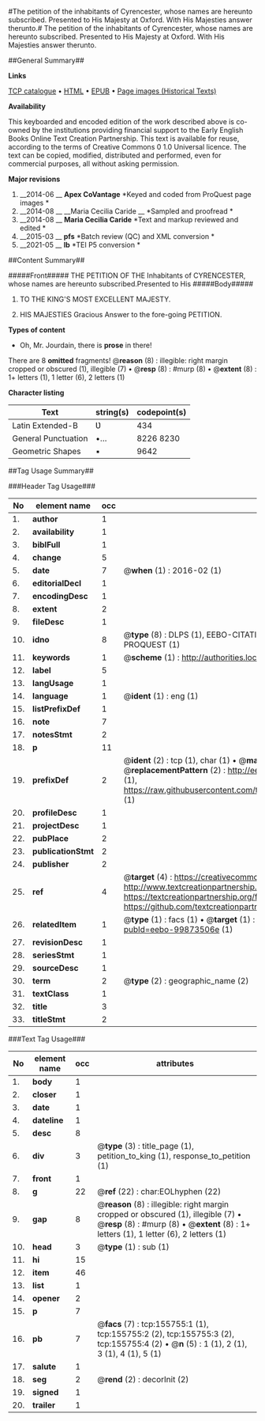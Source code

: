 #The petition of the inhabitants of Cyrencester, whose names are hereunto subscribed. Presented to His Majesty at Oxford. With His Majesties answer therunto.#
The petition of the inhabitants of Cyrencester, whose names are hereunto subscribed. Presented to His Majesty at Oxford. With His Majesties answer therunto.

##General Summary##

**Links**

[TCP catalogue](http://www.ota.ox.ac.uk/tcp/)  • 
[HTML](http://tei.it.ox.ac.uk/tcp/Texts-HTML/free/A90/A90590.html)  • 
[EPUB](http://tei.it.ox.ac.uk/tcp/Texts-EPUB/free/A90/A90590.epub) • 
[Page images (Historical Texts)](https://historicaltexts.jisc.ac.uk/eebo-99873506e)

**Availability**

This keyboarded and encoded edition of the work described above is co-owned by the
    institutions providing financial support to the Early English Books Online Text Creation
    Partnership. This text is available for reuse, according to the terms of  Creative Commons 0 1.0 Universal
    licence. The text can be copied, modified, distributed and performed, even for commercial
    purposes, all without asking permission.

**Major revisions**

1. __2014-06 __ __Apex CoVantage__ *Keyed and coded from ProQuest page images *
1. __2014-08 __ __Maria Cecilia Caride __ *Sampled and proofread *
1. __2014-08 __ __Maria Cecilia Caride__ *Text and markup reviewed and edited *
1. __2015-03 __ __pfs__ *Batch review (QC) and XML conversion *
1. __2021-05 __ __lb__ *TEI P5 conversion *

##Content Summary##

#####Front#####
THE PETITION OF THE Inhabitants of CYRENCESTER, whose names are hereunto subscribed.Presented to His
#####Body#####

1. TO THE KING'S MOST EXCELLENT MAJESTY.

1. HIS MAJESTIES Gracious Answer to the fore-going PETITION.

**Types of content**

  * Oh, Mr. Jourdain, there is **prose** in there!

There are 8 **omitted** fragments! 
 @__reason__ (8) : illegible: right margin cropped or obscured (1), illegible (7)  •  @__resp__ (8) : #murp (8)  •  @__extent__ (8) : 1+ letters (1), 1 letter (6), 2 letters (1)

**Character listing**


|Text|string(s)|codepoint(s)|
|---|---|---|
|Latin Extended-B|Ʋ|434|
|General Punctuation|•…|8226 8230|
|Geometric Shapes|▪|9642|

##Tag Usage Summary##

###Header Tag Usage###

|No|element name|occ|attributes|
|---|---|---|---|
|1.|__author__|1||
|2.|__availability__|1||
|3.|__biblFull__|1||
|4.|__change__|5||
|5.|__date__|7| @__when__ (1) : 2016-02 (1)|
|6.|__editorialDecl__|1||
|7.|__encodingDesc__|1||
|8.|__extent__|2||
|9.|__fileDesc__|1||
|10.|__idno__|8| @__type__ (8) : DLPS (1), EEBO-CITATION (1), VID (1), EEBO-PROQUEST (1), STC (3), PROQUEST (1)|
|11.|__keywords__|1| @__scheme__ (1) : http://authorities.loc.gov/ (1)|
|12.|__label__|5||
|13.|__langUsage__|1||
|14.|__language__|1| @__ident__ (1) : eng (1)|
|15.|__listPrefixDef__|1||
|16.|__note__|7||
|17.|__notesStmt__|2||
|18.|__p__|11||
|19.|__prefixDef__|2| @__ident__ (2) : tcp (1), char (1)  •  @__matchPattern__ (2) : ([0-9\-]+):([0-9IVX]+) (1), (.+) (1)  •  @__replacementPattern__ (2) : http://eebo.chadwyck.com/downloadtiff?vid=$1&page=$2 (1), https://raw.githubusercontent.com/textcreationpartnership/Texts/master/tcpchars.xml#$1 (1)|
|20.|__profileDesc__|1||
|21.|__projectDesc__|1||
|22.|__pubPlace__|2||
|23.|__publicationStmt__|2||
|24.|__publisher__|2||
|25.|__ref__|4| @__target__ (4) : https://creativecommons.org/publicdomain/zero/1.0/ (1), http://www.textcreationpartnership.org/docs/. (1), https://textcreationpartnership.org/faq/#faq05 (1), https://github.com/textcreationpartnership (1)|
|26.|__relatedItem__|1| @__type__ (1) : facs (1)  •  @__target__ (1) : https://data.historicaltexts.jisc.ac.uk/view?pubId=eebo-99873506e (1)|
|27.|__revisionDesc__|1||
|28.|__seriesStmt__|1||
|29.|__sourceDesc__|1||
|30.|__term__|2| @__type__ (2) : geographic_name (2)|
|31.|__textClass__|1||
|32.|__title__|3||
|33.|__titleStmt__|2||


###Text Tag Usage###

|No|element name|occ|attributes|
|---|---|---|---|
|1.|__body__|1||
|2.|__closer__|1||
|3.|__date__|1||
|4.|__dateline__|1||
|5.|__desc__|8||
|6.|__div__|3| @__type__ (3) : title_page (1), petition_to_king (1), response_to_petition (1)|
|7.|__front__|1||
|8.|__g__|22| @__ref__ (22) : char:EOLhyphen (22)|
|9.|__gap__|8| @__reason__ (8) : illegible: right margin cropped or obscured (1), illegible (7)  •  @__resp__ (8) : #murp (8)  •  @__extent__ (8) : 1+ letters (1), 1 letter (6), 2 letters (1)|
|10.|__head__|3| @__type__ (1) : sub (1)|
|11.|__hi__|15||
|12.|__item__|46||
|13.|__list__|1||
|14.|__opener__|2||
|15.|__p__|7||
|16.|__pb__|7| @__facs__ (7) : tcp:155755:1 (1), tcp:155755:2 (2), tcp:155755:3 (2), tcp:155755:4 (2)  •  @__n__ (5) : 1 (1), 2 (1), 3 (1), 4 (1), 5 (1)|
|17.|__salute__|1||
|18.|__seg__|2| @__rend__ (2) : decorInit (2)|
|19.|__signed__|1||
|20.|__trailer__|1||

